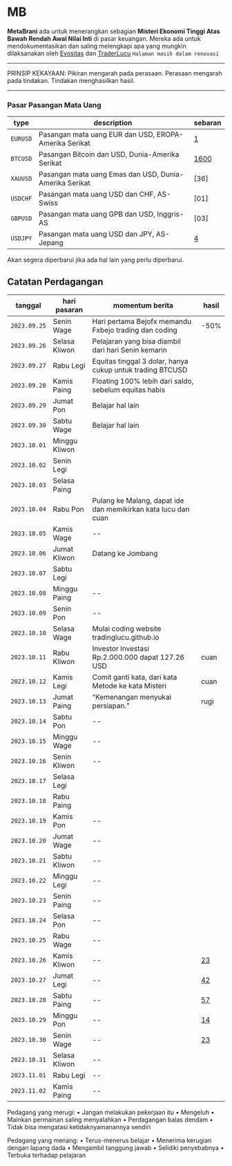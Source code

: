 # MB
**MetaBrani** ada untuk menerangkan sebagian **Misteri Ekonomi Tinggi Atas Bawah Rendah Awal Nilai Inti** di pasar keuangan.
Mereka ada untuk mendokumentasikan dan saling melengkapi apa yang mungkin dilaksanakan oleh [Evositas](https://evositas.github.io) dan [TraderLucu](https://t.me/traderlucu)
`Halaman masih dalam renovasi`

---
PRINSIP KEKAYAAN: Pikiran mengarah pada perasaan. Perasaan mengarah pada tindakan. Tindakan menghasilkan hasil.

---

### Pasar Pasangan Mata Uang

| type     | description                                             | sebaran     |
| -------- | ------------------------------------------------------- | ----------- |
| `EURUSD` | Pasangan mata uang EUR dan USD, EROPA-Amerika Serikat   | [1](https://id.tradingview.com/chart/?symbol=FX%3AEURUSD) |
| `BTCUSD` | Pasangan Bitcoin dan USD, Dunia-Amerika Serikat         | [1600](https://id.tradingview.com/chart/?symbol=BITSTAMP%3ABTCUSD) |
| `XAUUSD` | Pasangan mata uang Emas dan USD, Dunia-Amerika Serikat  | [36] |
| `USDCHF` | Pasangan mata uang USD dan CHF, AS-Swiss                | [01] |
| `GBPUSD` | Pasangan mata uang GPB dan USD, Inggris-AS              | [03] |
| `USDJPY` | Pasangan mata uang USD dan JPY, AS-Jepang               | [4](https://id.tradingview.com/chart/?symbol=FX%3AUSDJPY) |

Akan segera diperbarui jika ada hal lain yang perlu diperbarui.

## Catatan Perdagangan

| tanggal      | hari pasaran       | momentum berita                                                 | hasil                    |
| ------------ | ------------------ | --------------------------------------------------------------- | ------------------------ |
| `2023.09.25` | Senin Wage         | Hari pertama Bejofx memandu Fxbejo trading dan coding           | -50%                     |
| `2023.09.26` | Selasa Kliwon      | Pelajaran yang bisa diambil dari hari Senin kemarin             |                          |
| `2023.09.27` | Rabu Legi          | Equitas tinggal 3 dolar, hanya cukup untuk trading BTCUSD       |                          |
| `2023.09.28` | Kamis Paing        | Floating 100% lebih dari saldo, sebelum equitas habis           |                          |
| `2023.09.29` | Jumat Pon          | Belajar hal lain                                                |                          |
| `2023.09.30` | Sabtu Wage         | Belajar hal lain                                                |                          |
| `2023.10.01` | Minggu Kliwon      |                                                                 |                          |
| `2023.10.02` | Senin Legi         |                                                                 |                          |
| `2023.10.03` | Selasa Paing       |                                                                 |                          |
| `2023.10.04` | Rabu Pon           | Pulang ke Malang, dapat ide dan memikirkan kata lucu dan cuan   |                          |
| `2023.10.05` | Kamis Wage         | --                                                              |                          |
| `2023.10.06` | Jumat Kliwon       | Datang ke Jombang                                               |                          |
| `2023.10.07` | Sabtu Legi         |                                                                 |                          |
| `2023.10.08` | Minggu Paing       | --                                                              |                          |
| `2023.10.09` | Senin Pon          | --                                                              |                          |
| `2023.10.10` | Selasa Wage        | Mulai coding website tradinglucu.github.io                      |                          |
| `2023.10.11` | Rabu Kliwon        | Investor Investasi Rp.2.000.000 dapat 127.26 USD                | cuan                     |
| `2023.10.12` | Kamis Legi         | Comit ganti kata, dari kata Metode ke kata Misteri              | cuan                     |
| `2023.10.13` | Jumat Paing        | “Kemenangan menyukai persiapan.”                                | rugi                     |
| `2023.10.14` | Sabtu Pon          | --                   |  |
| `2023.10.15` | Minggu Wage        | --                   |               |
| `2023.10.16` | Senin Kliwon       | --                   |               |
| `2023.10.17` | Selasa Legi        |             |               |
| `2023.10.18` | Rabu Paing         |  |  |
| `2023.10.19` | Kamis Pon          | --                   |               |
| `2023.10.20` | Jumat Wage         | --                   |  |
| `2023.10.21` | Sabtu Kliwon       | --                   |               |
| `2023.10.22` | Minggu Legi        | --                   |               |
| `2023.10.23` | Senin Paing        | --                   |              |
| `2023.10.24` | Selasa Pon         | --  |               |
| `2023.10.25` | Rabu Wage          | --             |              |
| `2023.10.26` | Kamis Kliwon       | --                   | [23](23.md)              |
| `2023.10.27` | Jumat Legi         | --                   | [42](42.md)              |
| `2023.10.28` | Sabtu Paing        | --                   | [57](57.md)              |
| `2023.10.29` | Minggu Pon         | --                   | [14](14.md)              |
| `2023.10.30` | Senin Wage         | --                   | [23](23.md)              |
| `2023.10.31` | Selasa Kliwon      | -- |               |
| `2023.11.01` | Rabu Legi          | --                   |               |
| `2023.11.02` | Kamis Paing        | --               |               |

Pedagang yang merugi:
• Jangan melakukan pekerjaan itu
• Mengeluh
• Mainkan permainan saling menyalahkan
• Perdagangan balas dendam
• Tidak bisa mengatasi ketidaknyamanannya sendiri

Pedagang yang menang:
• Terus-menerus belajar
• Menerima kerugian dengan lapang dada
• Mengambil tanggung jawab
• Selidiki penyebabnya
• Terbuka terhadap pelajaran

